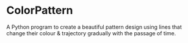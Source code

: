 # ColorPattern
A Python program to create a beautiful pattern design using lines that change their colour & trajectory gradually with the passage of time.
